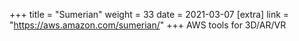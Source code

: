 +++
title = "Sumerian"
weight = 33
date = 2021-03-07
[extra]
link = "https://aws.amazon.com/sumerian/"
+++
AWS tools for 3D/AR/VR


